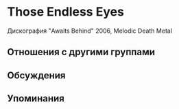 # Those Endless Eyes

Дискография
"Awaits Behind" 2006, Melodic Death Metal

## Отношения с другими группами


## Обсуждения


## Упоминания

